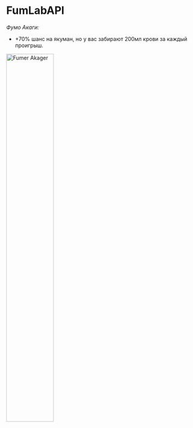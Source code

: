 # FumLabAPI
_Фумо Акаги:_
* +70% шанс на якуман, но у вас забирают 200мл крови за каждый проигрыш.
<img src="https://github.com/user-attachments/assets/3f566536-ac85-4418-9217-75c763d869df" alt="Fumer Akager" width="50%">
